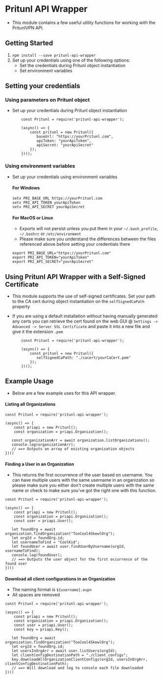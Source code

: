 # Pritunl API Wrapper
* This module contains a few useful utility functions for working with the PritunlVPN API.


## Getting Started
1. `npm install --save pritunl-api-wrapper`
2. Set up your credentials using one of the following options:
     * Set the credentials during Pritunl object instantiation
     * Set environment variables

## Setting your credentials
### Using parameters on Pritunl object
* Set up your credentials during Pritunl object instantiation
    ```
        const Pritunl = require('pritunl-api-wrapper');
        
        (async() => {
            const pritunl = new Pritunl({
               baseUrl: "https://yourPritunl.com",
               apiToken: "yourApiToken",
               apiSecret: "yourApiSecret"
            });
        })();
    ```

### Using environment variables
* Set up your credentials using environment variables
    #### For Windows
    ```
    setx PRI_BASE_URL https://yourPritunl.com
    setx PRI_API_TOKEN yourApiToken
    setx PRI_API_SECRET yourApiSecret
    ```

    #### For MacOS or Linux
    * Exports will not persist unless you put them in your `~/.bash_profile`, `~/.bashrc` or `/etc/environment`
    * Please make sure you understand the differences between the files referenced above before setting your credentials there
    ```
    export PRI_BASE_URL="https://yourPritunl.com"
    export PRI_API_TOKEN="yourApiToken"
    export PRI_API_SECRET="yourApiSecret"
    ```

## Using Pritunl API Wrapper with a Self-Signed Certificate
* This module supports the use of self-signed certificates. Set your path to the CA cert during object instantiation on the `selfSignedCaPath` property
* If you are using a default installation without having manually generated any certs you can retrieve the cert found on the web GUI @ `Settings -> Advanced -> Server SSL Certificate` and paste it into a new file and give it the extension `.pem`

    ```
        const Pritunl = require('pritunl-api-wrapper');
        
        (async() => {
            const pritunl = new Pritunl({
               selfSignedCaPath: "./cacert/yourCaCert.pem"
            });
        })();
    ```


## Example Usage
* Below are a few example uses for this API wrapper.


#### Listing all Organizations
```
const Pritunl = require('pritunl-api-wrapper');

(async() => {
    const priapi = new Pritunl();
    const organization = priapi.Organization();
   
   const organizationArr = await organization.listOrganizations(); 
   console.log(organizationArr);
   // ==> Outputs an array of existing organization objects
})()
```

#### Finding a User in an Organization
* This returns the first occurrence of the user based on username. You can have multiple users with the same username in an organization so please make sure you either don't create multiple users with the same name or check to make sure you've got the right one with this function.
```
const Pritunl = require('pritunl-api-wrapper');

(async() => {
    const priapi = new Pritunl();
    const organization = priapi.Organization();
    const user = priapi.User();
   
   let foundOrg = await organization.findOrganization("TooCool4SkewlOrg");
   let orgId = foundOrg.id;
   let usernameToFind = "CoolKid";
   let foundUser = await user.findUserByUsername(orgId, usernameToFind);
   console.log(foundUser);
   // ==> Outputs the user object for the first occurrence of the found user
})()
```

#### Download all client configurations in an Organization
* The naming format is `${username}.ovpn`
* All spaces are removed
```
const Pritunl = require('pritunl-api-wrapper');

(async() => {
    const priapi = new Pritunl();
    const organization = priapi.Organization();
    const user = priapi.User();
    const key = priapi.Key();
   
   let foundOrg = await organization.findOrganization("TooCool4SkewlOrg");
   let orgId = foundOrg.id;
   let usersInOrgArr = await user.listUsers(orgId);
   let clientConfigDestinationPath = "./client_configs";
   key.downloadAllOrganizationClientConfigs(orgId, usersInOrgArr, clientConfigDestinationPath);
   // ==> Will download and log to console each file downloaded
})()
```